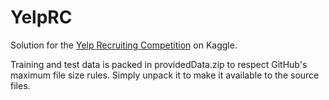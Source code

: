 YelpRC
======

Solution for the [Yelp Recruiting Competition](https://www.kaggle.com/c/yelp-recruiting) on Kaggle.

Training and test data is packed in providedData.zip to respect GitHub's maximum file size rules. Simply unpack it to make it available to the source files.
